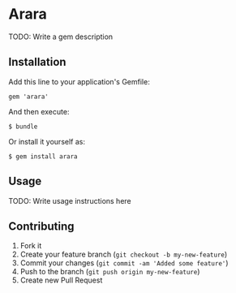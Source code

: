 # Arara

TODO: Write a gem description

## Installation

Add this line to your application's Gemfile:

    gem 'arara'

And then execute:

    $ bundle

Or install it yourself as:

    $ gem install arara

## Usage

TODO: Write usage instructions here

## Contributing

1. Fork it
2. Create your feature branch (`git checkout -b my-new-feature`)
3. Commit your changes (`git commit -am 'Added some feature'`)
4. Push to the branch (`git push origin my-new-feature`)
5. Create new Pull Request
